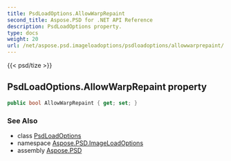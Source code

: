 ```yaml
---
title: PsdLoadOptions.AllowWarpRepaint
second_title: Aspose.PSD for .NET API Reference
description: PsdLoadOptions property. 
type: docs
weight: 20
url: /net/aspose.psd.imageloadoptions/psdloadoptions/allowwarprepaint/
---
```

{{< psd/tize >}}
## PsdLoadOptions.AllowWarpRepaint property

```csharp
public bool AllowWarpRepaint { get; set; }
```

### See Also

* class [PsdLoadOptions](../)
* namespace [Aspose.PSD.ImageLoadOptions](../../psdloadoptions/)
* assembly [Aspose.PSD](../../../)


